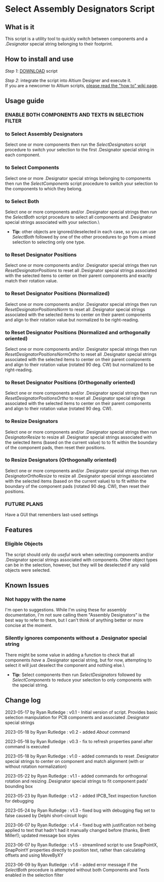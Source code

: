 # Select Assembly Designators Script

## What is it
This script is a utility tool to quickly switch between components and a *.Designator* special string belonging to their footprint.

## How to install and use
_Step 1_: [DOWNLOAD](https://minhaskamal.github.io/DownGit/#/home?url=https://github.com/Altium-Designer-addons/scripts-libraries/tree/master/Scripts%20-%20PCB/SelectAssyDesignators) script

_Step 2_: integrate the script into Altium Designer and execute it.\
If you are a newcomer to Altium scripts, [please read the "how to" wiki page](https://github.com/Altium-Designer-addons/scripts-libraries/wiki/HowTo_execute_scripts).

## Usage guide
### **ENABLE BOTH COMPONENTS AND TEXTS IN SELECTION FILTER**
### to Select Assembly Designators
Select one or more components then run the _SelectDesignators_ script procedure to switch your selection to the first .Designator special string in each component.
### to Select Components
Select one or more .Designator special strings belonging to components then run the _SelectComponents_ script procedure to switch your selection to the components to which they belong.
### to Select Both
Select one or more components and/or .Designator special strings then run the _SelectBoth_ script procedure to select all components and .Designator special strings associated with your selection.\
* **Tip:** other objects are ignored/deselected in each case, so you can use _SelectBoth_ followed by one of the other procedures to go from a mixed selection to selecting only one type.
### to Reset Designator Positions
Select one or more components and/or .Designator special strings then run _ResetDesignatorPositions_ to reset all .Designator special strings associated with the selected items to center on their parent components and exactly match their rotation value.
### to Reset Designator Positions (Normalized)
Select one or more components and/or .Designator special strings then run _ResetDesignatorPositionsNorm_ to reset all .Designator special strings associated with the selected items to center on their parent components and align to their rotation value but normalized to be right-reading.
### to Reset Designator Positions (Normalized and orthogonally oriented)
Select one or more components and/or .Designator special strings then run _ResetDesignatorPositionsNormOrtho_ to reset all .Designator special strings associated with the selected items to center on their parent components and align to their rotation value (rotated 90 deg. CW) but normalized to be right-reading.
### to Reset Designator Positions (Orthogonally oriented)
Select one or more components and/or .Designator special strings then run _ResetDesignatorPositionsOrtho_ to reset all .Designator special strings associated with the selected items to center on their parent components and align to their rotation value (rotated 90 deg. CW).
### to Resize Designators
Select one or more components and/or .Designator special strings then run _DesignatorResize_ to resize all .Designator special strings associated with the selected items (based on the current value) to to fit within the boundary of the component pads, then reset their positions.
### to Resize Designators (Orthogonally oriented)
Select one or more components and/or .Designator special strings then run _DesignatorOrthoResize_ to resize all .Designator special strings associated with the selected items (based on the current value) to to fit within the boundary of the component pads (rotated 90 deg. CW), then reset their positions.
### FUTURE PLANS
Have a GUI that remembers last-used settings

## Features

### Eligible Objects
The script should only do *useful* work when selecting components and/or .Designator special strings associated with components. Other object types can be in the selection, however, but they will be deselected if any valid objects were selected.

## Known Issues
### Not happy with the name
I'm open to suggestions. While I'm using these for assembly documentation, I'm not sure calling them "Assembly Designators" is the best way to refer to them, but I can't think of anything better or more concise at the moment.
### Silently ignores components without a .Designator special string
There might be some value in adding a function to check that all components *have* a .Designator special string, but for now, attempting to select it will just deselect the component and nothing else.\
* **Tip:** Select components then run _SelectDesignators_ followed by _SelectComponents_ to reduce your selection to only components with the special string.

## Change log
2023-05-17 by Ryan Rutledge : v0.1 - Initial version of script. Provides basic selection manipulation for PCB components and associated .Designator special strings

2023-05-18 by Ryan Rutledge : v0.2 - added _About_ command

2023-05-18 by Ryan Rutledge : v0.3 - fix to refresh properties panel after command is executed

2023-05-18 by Ryan Rutledge : v1.0 - added commands to reset .Designator special strings to center on component and match alignment (with or without rotation normalization)

2023-05-22 by Ryan Rutledge : v1.1 - added commands for orthogonal rotation and resizing .Designator special strings to fit component pads' bounding box

2023-05-23 by Ryan Rutledge : v1.2 - added IPCB_Text inspection function for debugging

2023-05-24 by Ryan Rutledge : v1.3 - fixed bug with debugging flag set to false caused by Delphi short-circuit logic

2023-06-07 by Ryan Rutledge : v1.4 - fixed bug with justification not being applied to text that hadn't had it manually changed before (thanks, Brett Miller!); updated message box styles

2023-06-07 by Ryan Rutledge : v1.5 - streamlined script to use SnapPointX, SnapPointY properties directly to position text, rather than calculating offsets and using MoveByXY

2023-06-09 by Ryan Rutledge : v1.6 - added error message if the _SelectBoth_ procedure is attempted without both Components and Texts enabled in the selection filter
